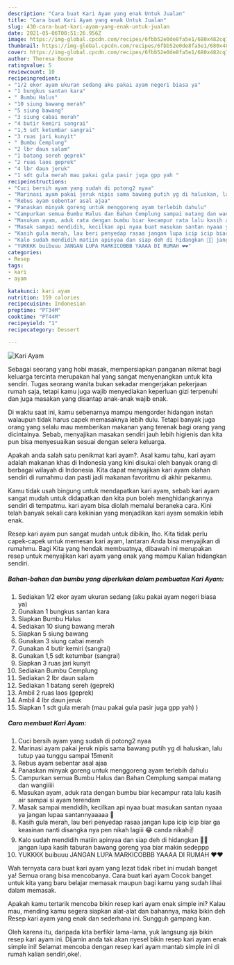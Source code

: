 ```yaml
---
description: "Cara buat Kari Ayam yang enak Untuk Jualan"
title: "Cara buat Kari Ayam yang enak Untuk Jualan"
slug: 430-cara-buat-kari-ayam-yang-enak-untuk-jualan
date: 2021-05-06T00:51:26.956Z
image: https://img-global.cpcdn.com/recipes/6fbb52e0de8fa5e1/680x482cq70/kari-ayam-foto-resep-utama.jpg
thumbnail: https://img-global.cpcdn.com/recipes/6fbb52e0de8fa5e1/680x482cq70/kari-ayam-foto-resep-utama.jpg
cover: https://img-global.cpcdn.com/recipes/6fbb52e0de8fa5e1/680x482cq70/kari-ayam-foto-resep-utama.jpg
author: Theresa Boone
ratingvalue: 5
reviewcount: 10
recipeingredient:
- "1/2 ekor ayam ukuran sedang aku pakai ayam negeri biasa ya"
- "1 bungkus santan kara"
- " Bumbu Halus"
- "10 siung bawang merah"
- "5 siung bawang"
- "3 siung cabai merah"
- "4 butir kemiri sangrai"
- "1,5 sdt ketumbar sangrai"
- "3 ruas jari kunyit"
- " Bumbu Cemplung"
- "2 lbr daun salam"
- "1 batang sereh geprek"
- "2 ruas laos geprek"
- "4 lbr daun jeruk"
- "1 sdt gula merah mau pakai gula pasir juga gpp yah "
recipeinstructions:
- "Cuci bersih ayam yang sudah di potong2 nyaa"
- "Marinasi ayam pakai jeruk nipis sama bawang putih yg di haluskan, lalu tutup yaa tunggu sampai 15menit"
- "Rebus ayam sebentar asal ajaa"
- "Panaskan minyak goreng untuk menggoreng ayam terlebih dahulu"
- "Campurkan semua Bumbu Halus dan Bahan Cemplung sampai matang dan wangiiiii"
- "Masukan ayam, aduk rata dengan bumbu biar kecampur rata lalu kasih air sampai si ayam terendam"
- "Masak sampai mendidih, kecilkan api nyaa buat masukan santan nyaaa ya jangan lupaa santannyaaaaa 🥰"
- "Kasih gula merah, lau beri penyedap rasaa jangan lupa icip icip biar ga keasinan nanti disangka nya pen nikah lagiii 😂 canda nikah✌️"
- "Kalo sudah mendidih matiin apinyaa dan siap deh di hidangkan 🤤🤤 jangan lupa kasih taburan bawang goreng yaa biar makin sedeppp"
- "YUKKKK buibuuu JANGAN LUPA MARKICOBBB YAAAA DI RUMAH ❤️❤️"
categories:
- Resep
tags:
- kari
- ayam

katakunci: kari ayam 
nutrition: 159 calories
recipecuisine: Indonesian
preptime: "PT34M"
cooktime: "PT44M"
recipeyield: "1"
recipecategory: Dessert

---
```



![Kari Ayam](https://img-global.cpcdn.com/recipes/6fbb52e0de8fa5e1/680x482cq70/kari-ayam-foto-resep-utama.jpg)

Sebagai seorang yang hobi masak, mempersiapkan panganan nikmat bagi keluarga tercinta merupakan hal yang sangat menyenangkan untuk kita sendiri. Tugas seorang  wanita bukan sekadar mengerjakan pekerjaan rumah saja, tetapi kamu juga wajib menyediakan keperluan gizi terpenuhi dan juga masakan yang disantap anak-anak wajib enak.

Di waktu  saat ini, kamu sebenarnya mampu mengorder hidangan instan walaupun tidak harus capek memasaknya lebih dulu. Tetapi banyak juga orang yang selalu mau memberikan makanan yang terenak bagi orang yang dicintainya. Sebab, menyajikan masakan sendiri jauh lebih higienis dan kita pun bisa menyesuaikan sesuai dengan selera keluarga. 



Apakah anda salah satu penikmat kari ayam?. Asal kamu tahu, kari ayam adalah makanan khas di Indonesia yang kini disukai oleh banyak orang di berbagai wilayah di Indonesia. Kita dapat menyajikan kari ayam olahan sendiri di rumahmu dan pasti jadi makanan favoritmu di akhir pekanmu.

Kamu tidak usah bingung untuk mendapatkan kari ayam, sebab kari ayam sangat mudah untuk didapatkan dan kita pun boleh menghidangkannya sendiri di tempatmu. kari ayam bisa diolah memalui beraneka cara. Kini telah banyak sekali cara kekinian yang menjadikan kari ayam semakin lebih enak.

Resep kari ayam pun sangat mudah untuk dibikin, lho. Kita tidak perlu capek-capek untuk memesan kari ayam, lantaran Anda bisa menyajikan di rumahmu. Bagi Kita yang hendak membuatnya, dibawah ini merupakan resep untuk menyajikan kari ayam yang enak yang mampu Kalian hidangkan sendiri.

<!--inarticleads1-->

##### Bahan-bahan dan bumbu yang diperlukan dalam pembuatan Kari Ayam:

1. Sediakan 1/2 ekor ayam ukuran sedang (aku pakai ayam negeri biasa ya)
1. Gunakan 1 bungkus santan kara
1. Siapkan  Bumbu Halus
1. Sediakan 10 siung bawang merah
1. Siapkan 5 siung bawang
1. Gunakan 3 siung cabai merah
1. Gunakan 4 butir kemiri (sangrai)
1. Gunakan 1,5 sdt ketumbar (sangrai)
1. Siapkan 3 ruas jari kunyit
1. Sediakan  Bumbu Cemplung
1. Sediakan 2 lbr daun salam
1. Sediakan 1 batang sereh (geprek)
1. Ambil 2 ruas laos (geprek)
1. Ambil 4 lbr daun jeruk
1. Siapkan 1 sdt gula merah (mau pakai gula pasir juga gpp yah) )




<!--inarticleads2-->

##### Cara membuat Kari Ayam:

1. Cuci bersih ayam yang sudah di potong2 nyaa
1. Marinasi ayam pakai jeruk nipis sama bawang putih yg di haluskan, lalu tutup yaa tunggu sampai 15menit
1. Rebus ayam sebentar asal ajaa
1. Panaskan minyak goreng untuk menggoreng ayam terlebih dahulu
1. Campurkan semua Bumbu Halus dan Bahan Cemplung sampai matang dan wangiiiii
1. Masukan ayam, aduk rata dengan bumbu biar kecampur rata lalu kasih air sampai si ayam terendam
1. Masak sampai mendidih, kecilkan api nyaa buat masukan santan nyaaa ya jangan lupaa santannyaaaaa 🥰
1. Kasih gula merah, lau beri penyedap rasaa jangan lupa icip icip biar ga keasinan nanti disangka nya pen nikah lagiii 😂 canda nikah✌️
1. Kalo sudah mendidih matiin apinyaa dan siap deh di hidangkan 🤤🤤 jangan lupa kasih taburan bawang goreng yaa biar makin sedeppp
1. YUKKKK buibuuu JANGAN LUPA MARKICOBBB YAAAA DI RUMAH ❤️❤️




Wah ternyata cara buat kari ayam yang lezat tidak ribet ini mudah banget ya! Semua orang bisa mencobanya. Cara buat kari ayam Cocok banget untuk kita yang baru belajar memasak maupun bagi kamu yang sudah lihai dalam memasak.

Apakah kamu tertarik mencoba bikin resep kari ayam enak simple ini? Kalau mau, mending kamu segera siapkan alat-alat dan bahannya, maka bikin deh Resep kari ayam yang enak dan sederhana ini. Sungguh gampang kan. 

Oleh karena itu, daripada kita berfikir lama-lama, yuk langsung aja bikin resep kari ayam ini. Dijamin anda tak akan nyesel bikin resep kari ayam enak simple ini! Selamat mencoba dengan resep kari ayam mantab simple ini di rumah kalian sendiri,oke!.


